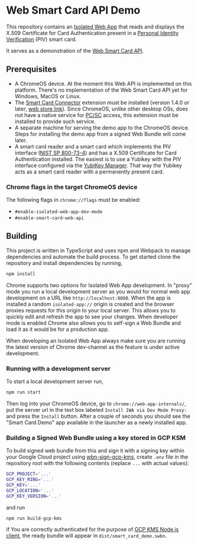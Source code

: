 # Web Smart Card API Demo

This repository contains an
[Isolated Web App](https://github.com/WICG/isolated-web-apps/blob/main/README.md)
that reads and displays the X.509 Certificate for Card Authentication present in
a [Personal Identity Verification] (PIV) smart card.

It serves as a demonstration of the [Web Smart Card API].

## Prerequisites

* A ChromeOS device. At the moment this Web API is implemented on this platform.
  There's no implementation of the Web Smart Card API yet for Windows, MacOS or Linux.
* The [Smart Card Connector] extension must be installed (version 1.4.0 or later,
  [web store link](https://chromewebstore.google.com/detail/smart-card-connector/khpfeaanjngmcnplbdlpegiifgpfgdco)).
  Since ChromeOS, unlike other desktop OSs, does not have a native service for
  [PC/SC] access, this extension must be installed to provide such service.
* A separate machine for serving the demo app to the ChromeOS device. Steps for
  installing the demo app from a signed Web Bundle will come later.
* A smart card reader and a smart card which implements the PIV interface ([NIST SP 800-73-4])
  and has a X.509 Certificate for Card Authentication installed. The easiest is
  to use a Yubikey with the PIV interface configured via the [YubiKey Manager].
  That way the Yubikey acts as a smart card reader with a permanently present
  card.

### Chrome flags in the target ChromeOS device

The following flags in `chrome://flags` must be enabled:
* `#enable-isolated-web-app-dev-mode`
* `#enable-smart-card-web-api`

## Building

This project is written in TypeScript and uses npm and Webpack to manage
dependencies and automate the build process. To get started clone the
repository and install dependencies by running,

```sh
npm install
```

Chrome supports two options for Isolated Web App development. In "proxy" mode
you run a local development server as you would for normal web app development
on a URL like `http://localhost:8080`. When the app is installed a random
`isolated-app://` origin is created and the browser proxies requests for this
origin to your local server. This allows you to quickly edit and refresh the
app to see your changes. When developer mode is enabled Chrome also allows you
to self-sign a Web Bundle and load it as it would be for a production app.

When developing an Isolated Web App always make sure you are running the latest
version of Chrome dev-channel as the feature is under active development.

### Running with a development server

To start a local development server run,

```sh
npm run start
```

Then log into your ChromeOS device, go to `chrome://web-app-internals/`, put
the server url in the text box labeled `Install IWA via Dev Mode Proxy:` and
press the `Install` button. After a couple of seconds you should see the "Smart
Card Demo" app available in the launcher as a newly installed app.

### Building a Signed Web Bundle using a key stored in GCP KSM

To build signed web bundle from this and sign it with a signing key within
your Google Cloud project using [wbn-sign-gcp-kms], create `.env` file in the
repository root with the following contents (replace `...` with actual values):
```sh
GCP_PROJECT='...'
GCP_KEY_RING='...'
GCP_KEY='...'
GCP_LOCATION='...' 
GCP_KEY_VERSION='...'
```
and run
```sh
npm run build-gcp-kms
```
if You are correctly authenticated for the purpose of [GCP KMS Node.js client],
the ready bundle will appear in `dist/smart_card_demo.swbn`.

[Web Smart Card API]: https://wicg.github.io/web-smart-card/
[PC/SC]: https://en.wikipedia.org/wiki/PC/SC
[Smart Card Connector]: https://github.com/GoogleChromeLabs/chromeos_smart_card_connector
[NIST SP 800-73-4]: https://csrc.nist.gov/pubs/sp/800/73/4/upd1/final
[Personal Identity Verification]: https://en.wikipedia.org/wiki/FIPS_201 
[YubiKey Manager]: https://developers.yubico.com/yubikey-manager-qt/
[wbn-sign-gcp-kms]: https://github.com/chromeos/wbn-sign-gcp-kms
[GCP KMS Node.js client]: https://cloud.google.com/nodejs/docs/reference/kms/latest

